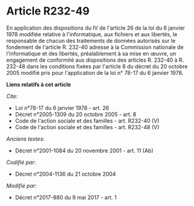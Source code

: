 # Article R232-49

En application des dispositions du IV de l'article 26 de la loi du 6 janvier 1978 modifiée relative à l'informatique, aux
fichiers et aux libertés, le responsable de chacun des traitements de données autorisés sur le fondement de l'article R.
232-40 adresse à la Commission nationale de l'informatique et des libertés, préalablement à sa mise en œuvre, un engagement
de conformité aux dispositions des articles R. 232-40 à R. 232-48 dans les conditions fixées par l'article 8 du décret du 20
octobre 2005 modifié pris pour l'application de la loi n° 78-17 du 6 janvier 1978.

**Liens relatifs à cet article**

_Cite_:

  - Loi n°78-17 du 6 janvier 1978 - art. 26
  - Décret n°2005-1309 du 20 octobre 2005 - art. 8
  - Code de l'action sociale et des familles - art. R232-40 (V)
  - Code de l'action sociale et des familles - art. R232-48 (V)

_Anciens textes_:

  - Décret n°2001-1084 du 20 novembre 2001 - art. 11 (Ab)

_Codifié par_:

  - Décret n°2004-1136 du 21 octobre 2004

_Modifié par_:

  - Décret n°2017-880 du 9 mai 2017 - art. 1
